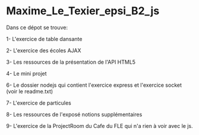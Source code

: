 # Maxime_Le_Texier_epsi_B2_js

Dans ce dépot se trouve:

1- L'exercice de table dansante

2- L'exercice des écoles AJAX

3- Les ressources de la présentation de l'API HTML5

4- Le mini projet

6- Le dossier nodejs qui contient l'exercice express et l'exercice socket (voir le readme.txt)

7- L'exercice de particules

8- Les ressources de l'exposé notions supplémentaires

9- L'exercice de la ProjectRoom du Cafe du FLE qui n'a rien à voir avec le js.
